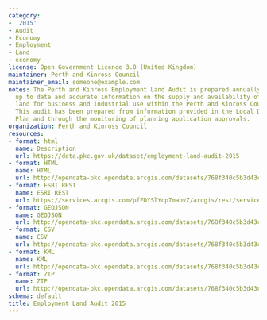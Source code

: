 ```yaml
---
category:
- '2015'
- Audit
- Economy
- Employment
- Land
- economy
license: Open Government Licence 3.0 (United Kingdom)
maintainer: Perth and Kinross Council
maintainer_email: someone@example.com
notes: The Perth and Kinross Employment Land Audit is prepared annually  to provide
  up to date and accurate information on the supply and availability of employment
  land for business and industrial use within the Perth and Kinross Council area.
  This audit has been prepared from information provided in the Local Development
  Plan and through the monitoring of planning application approvals.
organization: Perth and Kinross Council
resources:
- format: html
  name: Description
  url: https://data.pkc.gov.uk/dataset/employment-land-audit-2015
- format: HTML
  name: HTML
  url: http://opendata-pkc.opendata.arcgis.com/datasets/768f340c5b3d43ce98e94b2aa64a6fc4_0
- format: ESRI REST
  name: ESRI REST
  url: https://services.arcgis.com/pfFDYSlYcp7mabvZ/arcgis/rest/services/Employment_Land_Audit_2015/FeatureServer/0
- format: GEOJSON
  name: GEOJSON
  url: http://opendata-pkc.opendata.arcgis.com/datasets/768f340c5b3d43ce98e94b2aa64a6fc4_0.geojson
- format: CSV
  name: CSV
  url: http://opendata-pkc.opendata.arcgis.com/datasets/768f340c5b3d43ce98e94b2aa64a6fc4_0.csv
- format: KML
  name: KML
  url: http://opendata-pkc.opendata.arcgis.com/datasets/768f340c5b3d43ce98e94b2aa64a6fc4_0.kml
- format: ZIP
  name: ZIP
  url: http://opendata-pkc.opendata.arcgis.com/datasets/768f340c5b3d43ce98e94b2aa64a6fc4_0.zip
schema: default
title: Employment Land Audit 2015
---
```

